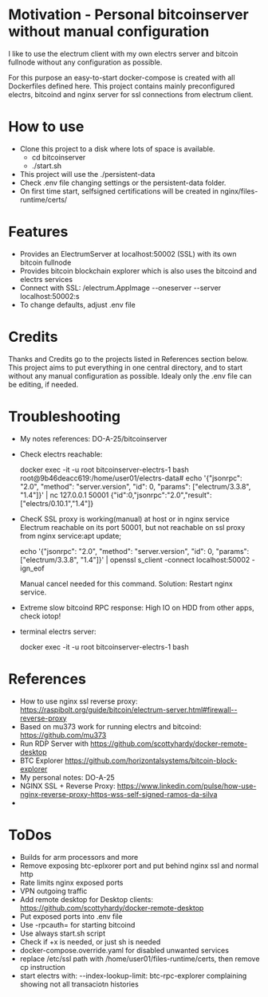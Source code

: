 # Motivation - Personal bitcoinserver without manual configuration
I like to use the electrum client with my own electrs server and bitcoin fullnode without 
any configuration as possible.

For this purpose an easy-to-start docker-compose is created with all Dockerfiles defined here.
This project contains mainly preconfigured electrs, bitcoind and nginx server for ssl connections from electrum client.

# How to use
- Clone this project to a disk where lots of space is available.
  - cd bitcoinserver
  - ./start.sh
- This project will use the ./persistent-data
- Check .env file changing settings or the persistent-data folder.
- On first time start, selfsigned certifications will be created in nginx/files-runtime/certs/ 

# Features
- Provides an ElectrumServer at localhost:50002 (SSL) with its own bitcoin fullnode
- Provides bitcoin blockchain explorer which is also uses the bitcoind and electrs services
- Connect with SSL: /electrum.AppImage --oneserver --server localhost:50002:s
- To change defaults, adjust .env file


# Credits

Thanks and Credits go to the projects listed in References section below.
This project aims to put everything in one central directory, 
and to start without any manual configuration as possible.
Idealy only the .env file can be editing, if needed.


# Troubleshooting
- My notes references: DO-A-25/bitcoinserver
- Check electrs reachable:


    docker exec -it -u root bitcoinserver-electrs-1 bash
    root@9b46deacc619:/home/user01/electrs-data# echo '{"jsonrpc": "2.0", "method": "server.version", "id": 0, "params": ["electrum/3.3.8", "1.4"]}' | nc 127.0.0.1 50001
    {"id":0,"jsonrpc":"2.0","result":["electrs/0.10.1","1.4"]}


- ChecK SSL proxy is working(manual) at host or in nginx service 
  Electrum reachable on its port 50001, but not reachable on ssl proxy from nginx service:apt update;


    echo '{"jsonrpc": "2.0", "method": "server.version", "id": 0, "params": ["electrum/3.3.8", "1.4"]}' | openssl s_client -connect localhost:50002 -ign_eof


  Manual cancel needed for this command.
  Solution: Restart nginx service.

- Extreme slow bitcoind RPC response: High IO on HDD from other apps, check iotop!
- terminal electrs server: 
  

    docker exec -it -u root bitcoinserver-electrs-1 bash




# References
- How to use nginx ssl reverse proxy: https://raspibolt.org/guide/bitcoin/electrum-server.html#firewall--reverse-proxy
- Based on mu373 work for running electrs and bitcoind: https://github.com/mu373
- Run RDP Server with https://github.com/scottyhardy/docker-remote-desktop
- BTC Explorer https://github.com/horizontalsystems/bitcoin-block-explorer
- My personal notes: DO-A-25
- NGINX SSL + Reverse Proxy: https://www.linkedin.com/pulse/how-use-nginx-reverse-proxy-https-wss-self-signed-ramos-da-silva
- 

# ToDos
- Builds for arm processors and more
- Remove exposing btc-eplxorer port and put behind nginx ssl and normal http
- Rate limits nginx exposed ports
- VPN outgoing traffic 
- Add remote desktop for Desktop clients: https://github.com/scottyhardy/docker-remote-desktop
- Put exposed ports into .env file
- Use -rpcauth= for starting bitcoind
- Use always start.sh script
- Check if +x is needed, or just sh is needed
- docker-compose.override.yaml for disabled unwanted services
- replace /etc/ssl path with /home/user01/files-runtime/certs, then remove cp instruction
- start electrs with: --index-lookup-limit: btc-rpc-explorer complaining showing not all transaciotn histories